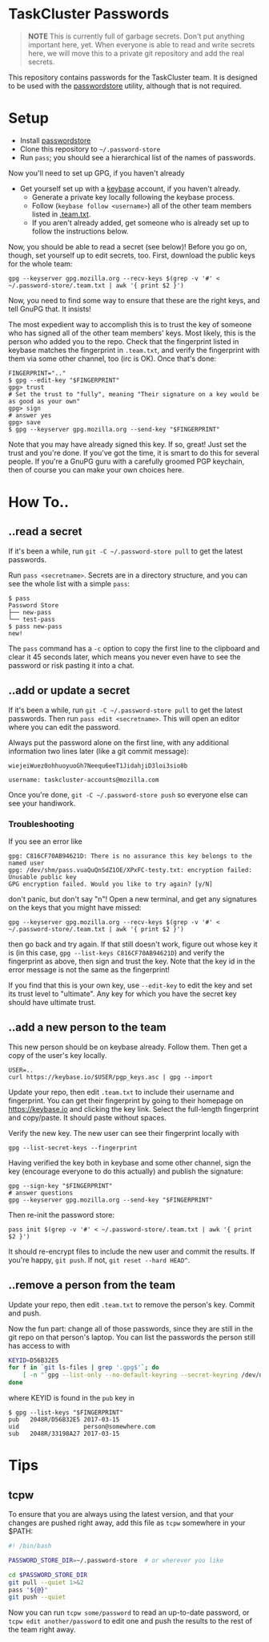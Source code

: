 # TaskCluster Passwords

> **NOTE** This is currently full of garbage secrets.  Don't put anything
> important here, yet. When everyone is able to read and write secrets here, we
> will move this to a private git repository and add the real secrets.

This repository contains passwords for the TaskCluster team.  It is designed to
be used with the [passwordstore](https://www.passwordstore.org/) utility,
although that is not required.


# Setup

* Install [passwordstore](https://www.passwordstore.org/)
* Clone this repository to `~/.password-store`
* Run `pass`; you should see a hierarchical list of the names of passwords.

Now you'll need to set up GPG, if you haven't already

* Get yourself set up with a [keybase](https://keybase.io) account, if you haven't already.
  * Generate a private key locally following the keybase process.
  * Follow (`keybase follow <username>`) all of the other team members listed in [.team.txt](.team.txt).
  * If you aren't already added, get someone who is already set up to follow the instructions below.

Now, you should be able to read a secret (see below)! Before you go on, though,
set yourself up to edit secrets, too. First, download the public keys for the
whole team:

```
gpg --keyserver gpg.mozilla.org --recv-keys $(grep -v '#' < ~/.password-store/.team.txt | awk '{ print $2 }')
```

Now, you need to find some way to ensure that these are the right keys, and
tell GnuPG that. It insists!

The most expedient way to accomplish this is to trust the key of someone who
has signed all of the other team members' keys. Most likely, this is the person
who added you to the repo. Check that the fingerprint listed in keybase matches
the fingerprint in `.team.txt`, and verify the fingerprint with them via some
other channel, too (irc is OK). Once that's done:

```
FINGERPRINT=".."
$ gpg --edit-key "$FINGERPRINT"
gpg> trust
# Set the trust to "fully", meaning "Their signature on a key would be as good as your own"
gpg> sign
# answer yes
gpg> save
$ gpg --keyserver gpg.mozilla.org --send-key "$FINGERPRINT"
```

Note that you may have already signed this key.  If so, great!  Just set the
trust and you're done.  If you've got the time, it is smart to do this for
several people. If you're a GnuPG guru with a carefully groomed PGP keychain,
then of course you can make your own choices here.


# How To..


## ..read a secret

If it's been a while, run `git -C ~/.password-store pull` to get the latest
passwords.

Run `pass <secretname>`.  Secrets are in a directory structure, and you can see
the whole list with a simple `pass`:

```
$ pass
Password Store
├── new-pass
└── test-pass
$ pass new-pass
new!
```

The `pass` command has a `-c` option to copy the first line to the clipboard
and clear it 45 seconds later, which means you never even have to see the
password or risk pasting it into a chat.


## ..add or update a secret

If it's been a while, run `git -C ~/.password-store pull` to get the latest
passwords.  Then run `pass edit <secretname>`. This will open an editor where
you can edit the password.

Always put the password alone on the first line, with any additional
information two lines later (like a git commit message):

```
wiejeiWuez0ohhuoyuoGh7Neequ6eeT1JidahjiD3loi3sio8b

username: taskcluster-accounts@mozilla.com
```

Once you're done, `git -C ~/.password-store push` so everyone else can see your
handiwork.

### Troubleshooting

If you see an error like

```
gpg: C816CF70AB94621D: There is no assurance this key belongs to the named user
gpg: /dev/shm/pass.vuaQuQnSdZ1OE/XPxFC-testy.txt: encryption failed: Unusable public key
GPG encryption failed. Would you like to try again? [y/N] 
```

don't panic, but don't say "n"! Open a new terminal, and get any signatures on the
keys that you might have missed:

```
gpg --keyserver gpg.mozilla.org --recv-keys $(grep -v '#' < ~/.password-store/.team.txt | awk '{ print $2 }')
```

then go back and try again.  If that still doesn't work, figure out whose key
it is (in this case, `gpg --list-keys C816CF70AB94621D`) and verify the
fingerprint as above, then sign and trust the key.  Note that the key id in the
error message is not the same as the fingerprint!

If you find that this is your own key, use `--edit-key` to edit the key and set
its trust level to "ultimate". Any key for which you have the secret key should
have ultimate trust.

## ..add a new person to the team

This new person should be on keybase already.  Follow them.  Then get a copy of
the user's key locally.

```
USER=..
curl https://keybase.io/$USER/pgp_keys.asc | gpg --import
```

Update your repo, then edit `.team.txt` to include their username and
fingerprint.  You can get their fingerprint by going to their homepage on
https://keybase.io and clicking the key link.  Select the full-length
fingerprint and copy/paste. It should paste without spaces.

Verify the new key. The new user can see their fingerprint locally with

```
gpg --list-secret-keys --fingerprint
```

Having verified the key both in keybase and some other channel, sign the key
(encourage everyone to do this actually) and publish the signature:

```
gpg --sign-key "$FINGERPRINT"
# answer questions
gpg --keyserver gpg.mozilla.org --send-key "$FINGERPRINT"
```

Then re-init the password store:


```
pass init $(grep -v '#' < ~/.password-store/.team.txt | awk '{ print $2 }')
```

It should re-encrypt files to include the new user and commit the results. If
you're happy, `git push`.  If not, `git reset --hard HEAD^`.


## ..remove a person from the team

Update your repo, then edit `.team.txt` to remove the person's key. Commit
and push.

Now the fun part: change all of those passwords, since they are still in the
git repo on that person's laptop. You can list the passwords the person still
has access to with

```sh
KEYID=D56B32E5
for f in `git ls-files | grep '.gpg$'`; do
    [ -n "`gpg --list-only --no-default-keyring --secret-keyring /dev/null $f 2>&1 | grep $KEYID`" ] && echo $f
done
```

where KEYID is found in the `pub` key in

```
$ gpg --list-keys "$FINGERPRINT"
pub   2048R/D56B32E5 2017-03-15
uid                  person@somewhere.com
sub   2048R/33198A27 2017-03-15
```

# Tips


## tcpw

To ensure that you are always using the latest version, and that your changes
are pushed right away, add this file as `tcpw` somewhere in your $PATH:

```sh
#! /bin/bash

PASSWORD_STORE_DIR=~/.password-store  # or wherever you like

cd $PASSWORD_STORE_DIR
git pull --quiet 1>&2
pass "${@}"
git push --quiet
```

Now you can run `tcpw some/password` to read an up-to-date password, or `tcpw
edit another/password` to edit one and push the results to the rest of the team
right away.
